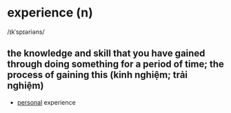 # experience (n)

/ɪkˈspɪəriəns/

## the knowledge and skill that you have gained through doing something for a period of time; the process of gaining this (kinh nghiệm; trải nghiệm)

- [personal](personal-adj.md#your-own-not-belonging-to-or-connected-with-anyone-else-cá-nhân) experience